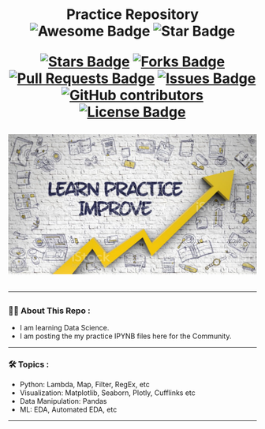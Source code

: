 
<h1 align="center">Practice Repository
<div align="center">
<img src="https://cdn.rawgit.com/sindresorhus/awesome/d7305f38d29fed78fa85652e3a63e154dd8e8829/media/badge.svg" alt="Awesome Badge"/>
<img src="https://img.shields.io/static/v1?label=%F0%9F%8C%9F&message=If%20Useful&style=style=flat&color=BC4E99" alt="Star Badge"/>
<br>

<a href="https://github.com/Shubham3023/Practice/stargazers"><img src="https://img.shields.io/github/stars/Shubham3023/Practice" alt="Stars Badge"/></a>
<a href="https://github.com/Shubham3023/Practice/network/members"><img src="https://img.shields.io/github/forks/Shubham3023/Practice" alt="Forks Badge"/></a>
<a href="https://github.com/Shubham3023/Practice/pulls"><img src="https://img.shields.io/github/issues-pr/Shubham3023/Practice" alt="Pull Requests Badge"/></a>
<a href="https://github.com/Shubham3023/Practice/issues"><img src="https://img.shields.io/github/issues/Shubham3023/Practice" alt="Issues Badge"/></a>
<a href="https://github.com/Shubham3023/Practice/graphs/contributors"><img alt="GitHub contributors" src="https://img.shields.io/github/contributors/Shubham3023/Practice?color=2b9348"></a>
<a href="https://github.com/Shubham3023/Practice/blob/master/LICENSE"><img src="https://img.shields.io/github/license/Shubham3023/Practice?color=2b9348" alt="License Badge"/></a>

<img alt="Practice Repo" src="https://github.com/Shubham3023/Practice/blob/main/Practice.jpg"> </img>
</div>
  
---

### :man_technologist: About This Repo :
 
- I am learning Data Science.
- I am posting the my practice IPYNB files here for the Community.

---

### :hammer_and_wrench: Topics :

 - Python: Lambda, Map, Filter, RegEx, etc
 - Visualization: Matplotlib, Seaborn, Plotly, Cufflinks etc
 - Data Manipulation: Pandas
 - ML: EDA, Automated EDA, etc

---
 
